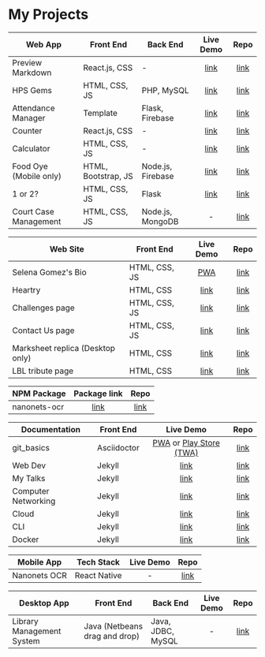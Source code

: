 # My Projects

Web App | Front End | Back End | Live Demo | Repo
------- | --------- | -------- | :-------: | :--:
Preview Markdown | React.js, CSS | - | [link](https://harshkapadia2.github.io/preview-markdown/) | [link](https://github.com/HarshKapadia2/preview-markdown)
HPS Gems | HTML, CSS, JS | PHP, MySQL | [link](https://hps-gems.herokuapp.com/) | [link](https://github.com/HarshKapadia2/hps-gems)
Attendance Manager | Template | Flask, Firebase | [link](https://attendance-management-flask.herokuapp.com/) | [link](https://github.com/HarshKapadia2/attendance_management)
Counter | React.js, CSS | - | [link](https://harshkapadia2.github.io/react-js-counter/) | [link](https://github.com/HarshKapadia2/react-js-counter)
Calculator| HTML, CSS, JS | - | [link](https://harshkapadia2.github.io/calculator/) | [link](https://github.com/HarshKapadia2/calculator)
Food Oye (Mobile only) | HTML, Bootstrap, JS | Node.js, Firebase | [link](https://food-oye.herokuapp.com/) | [link](https://github.com/rajatrjoshi/food-oye)
1 or 2? | HTML, CSS, JS | Flask | [link](https://one-or-two.herokuapp.com/) | [link](https://github.com/HarshKapadia2/one-or-two)
Court Case Management | HTML, CSS, JS | Node.js, MongoDB | - | [link](https://github.com/HarshKapadia2/court_case_management_web_app)

Web Site | Front End | Live Demo | Repo
-------- | --------- | :-------: | :--:
Selena Gomez's Bio | HTML, CSS, JS | [PWA](https://harshkapadia2.github.io/sg-bio/) | [link](https://github.com/HarshKapadia2/sg-bio)
Heartry | HTML, CSS | [link](https://www.heartry.tk/) | [link](https://github.com/SirusCodes/heartry/tree/gh-pages)
Challenges page | HTML, CSS, JS | [link](https://harshkapadia2.github.io/sample-challenges-page/) | [link](https://github.com/HarshKapadia2/sample-challenges-page)
Contact Us page | HTML, CSS, JS | [link](https://harshkapadia2.github.io/sample-contact-us-page/) | [link](https://github.com/HarshKapadia2/sample-contact-us-page)
Marksheet replica (Desktop only) | HTML, CSS | [link](https://harshkapadia2.github.io/sample-marksheet/) | [link](https://github.com/HarshKapadia2/sample-marksheet)
LBL tribute page | HTML, CSS | [link](https://harshkapadia2.github.io/lbl-tribute-page/) | [link](https://github.com/HarshKapadia2/lbl-tribute-page)

NPM Package | Package link | Repo
----------- | :----------: | :--:
nanonets-ocr | [link](https://www.npmjs.com/package/nanonets-ocr) | [link](https://github.com/HarshKapadia2/nanonets-ocr)

Documentation | Front End | Live Demo | Repo
------------- | --------- | :-------: | :--:
git_basics | Asciidoctor | [PWA](https://harshkapadia2.github.io/git_basics/) or [Play Store (TWA)](https://play.google.com/store/apps/details?id=com.harsh_kapadia.git_basics) | [link](https://github.com/HarshKapadia2/git_basics)
Web Dev | Jekyll | [link](https://harshkapadia2.github.io/web-dev/) | [link](https://github.com/HarshKapadia2/web-dev)
My Talks | Jekyll | [link](https://harshkapadia2.github.io/talks/) | [link](https://github.com/HarshKapadia2/talks)
Computer Networking | Jekyll | [link](https://harshkapadia2.github.io/networking/) | [link](https://github.com/HarshKapadia2/networking)
Cloud | Jekyll | [link](https://harshkapadia2.github.io/cloud/) | [link](https://github.com/HarshKapadia2/cloud)
CLI | Jekyll | [link](https://harshkapadia2.github.io/cli/) | [link](https://github.com/HarshKapadia2/cli)
Docker | Jekyll | [link](https://harshkapadia2.github.io/docker/) | [link](https://github.com/HarshKapadia2/docker)

Mobile App | Tech Stack | Live Demo | Repo
---------- | ---------- | :-------: | :--:
Nanonets OCR | React Native | - | [link](https://github.com/HarshKapadia2/nanonets-ocr-app)

Desktop App | Front End | Back End | Live Demo | Repo
----------- | --------- | -------- | :-------: | :--:
Library Management System | Java (Netbeans drag and drop) | Java, JDBC, MySQL | - | [link](https://github.com/HarshKapadia2/JDBC_LibraryManagementSystem)
